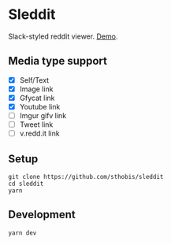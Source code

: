 # Sleddit

Slack-styled reddit viewer. [Demo](https://sleddit.now.sh).

## Media type support

- [x] Self/Text
- [x] Image link
- [x] Gfycat link
- [x] Youtube link
- [ ] Imgur gifv link
- [ ] Tweet link
- [ ] v.redd.it link

## Setup

```
git clone https://github.com/sthobis/sleddit
cd sleddit
yarn
```

## Development

```
yarn dev
```
